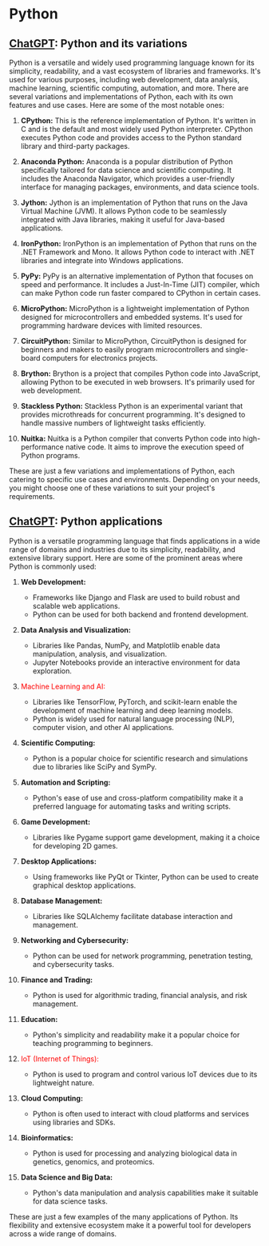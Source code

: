 # Python

## [ChatGPT](https://openai.com/): Python and its variations

Python is a versatile and widely used programming language known for its simplicity, readability, and a vast ecosystem of libraries and frameworks. It's used for various purposes, including web development, data analysis, machine learning, scientific computing, automation, and more. There are several variations and implementations of Python, each with its own features and use cases. Here are some of the most notable ones:

1. **CPython:** This is the reference implementation of Python. It's written in C and is the default and most widely used Python interpreter. CPython executes Python code and provides access to the Python standard library and third-party packages.

2. **Anaconda Python:** Anaconda is a popular distribution of Python specifically tailored for data science and scientific computing. It includes the Anaconda Navigator, which provides a user-friendly interface for managing packages, environments, and data science tools.

3. **Jython:** Jython is an implementation of Python that runs on the Java Virtual Machine (JVM). It allows Python code to be seamlessly integrated with Java libraries, making it useful for Java-based applications.

4. **IronPython:** IronPython is an implementation of Python that runs on the .NET Framework and Mono. It allows Python code to interact with .NET libraries and integrate into Windows applications.

5. **PyPy:** PyPy is an alternative implementation of Python that focuses on speed and performance. It includes a Just-In-Time (JIT) compiler, which can make Python code run faster compared to CPython in certain cases.

6. **MicroPython:** MicroPython is a lightweight implementation of Python designed for microcontrollers and embedded systems. It's used for programming hardware devices with limited resources.

7. **CircuitPython:** Similar to MicroPython, CircuitPython is designed for beginners and makers to easily program microcontrollers and single-board computers for electronics projects.

8. **Brython:** Brython is a project that compiles Python code into JavaScript, allowing Python to be executed in web browsers. It's primarily used for web development.

9. **Stackless Python:** Stackless Python is an experimental variant that provides microthreads for concurrent programming. It's designed to handle massive numbers of lightweight tasks efficiently.

10. **Nuitka:** Nuitka is a Python compiler that converts Python code into high-performance native code. It aims to improve the execution speed of Python programs.

These are just a few variations and implementations of Python, each catering to specific use cases and environments. Depending on your needs, you might choose one of these variations to suit your project's requirements.

## [ChatGPT](https://openai.com/): Python applications

Python is a versatile programming language that finds applications in a wide range of domains and industries due to its simplicity, readability, and extensive library support. Here are some of the prominent areas where Python is commonly used:

1. **Web Development:**
   - Frameworks like Django and Flask are used to build robust and scalable web applications.
   - Python can be used for both backend and frontend development.

2. **Data Analysis and Visualization:**
   - Libraries like Pandas, NumPy, and Matplotlib enable data manipulation, analysis, and visualization.
   - Jupyter Notebooks provide an interactive environment for data exploration.

3. <font color="red">Machine Learning and AI:</font>
   - Libraries like TensorFlow, PyTorch, and scikit-learn enable the development of machine learning and deep learning models.
   - Python is widely used for natural language processing (NLP), computer vision, and other AI applications.

4. **Scientific Computing:**
   - Python is a popular choice for scientific research and simulations due to libraries like SciPy and SymPy.

5. **Automation and Scripting:**
   - Python's ease of use and cross-platform compatibility make it a preferred language for automating tasks and writing scripts.

6. **Game Development:**
   - Libraries like Pygame support game development, making it a choice for developing 2D games.

7. **Desktop Applications:**
   - Using frameworks like PyQt or Tkinter, Python can be used to create graphical desktop applications.

8. **Database Management:**
   - Libraries like SQLAlchemy facilitate database interaction and management.

9. **Networking and Cybersecurity:**
   - Python can be used for network programming, penetration testing, and cybersecurity tasks.

10. **Finance and Trading:**
    - Python is used for algorithmic trading, financial analysis, and risk management.

11. **Education:**
    - Python's simplicity and readability make it a popular choice for teaching programming to beginners.

12. <span style="color:red;">IoT (Internet of Things):</span>
    - Python is used to program and control various IoT devices due to its lightweight nature.

13. **Cloud Computing:**
    - Python is often used to interact with cloud platforms and services using libraries and SDKs.

14. **Bioinformatics:**
    - Python is used for processing and analyzing biological data in genetics, genomics, and proteomics.

15. **Data Science and Big Data:**
    - Python's data manipulation and analysis capabilities make it suitable for data science tasks.

These are just a few examples of the many applications of Python. Its flexibility and extensive ecosystem make it a powerful tool for developers across a wide range of domains.
